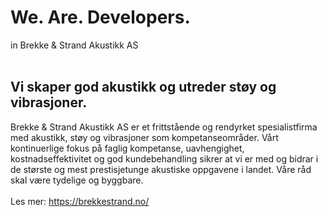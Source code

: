 # We. Are. Developers.
in Brekke & Strand Akustikk AS
<br>
<br>
## Vi skaper god akustikk og utreder støy og vibrasjoner.
Brekke & Strand Akustikk AS er et frittstående og rendyrket spesialistfirma med akustikk, støy og vibrasjoner som kompetanseområder. Vårt kontinuerlige fokus på faglig kompetanse, uavhengighet, kostnadseffektivitet og god kundebehandling sikrer at vi er med og bidrar i de største og mest prestisjetunge akustiske oppgavene i landet. Våre råd skal være tydelige og byggbare.
<br>
<br>
Les mer: https://brekkestrand.no/
